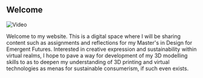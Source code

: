 ## Welcome

![Video](../videos/DanceLights.mov/)

Welcome to my website. This is a digital space where I will be sharing content such as assignments and reflections for my Master's in Design for Emergent Futures. Interested in creative expression and sustainability within virtual realms, I hope to pave a way for development of my 3D modelling skills to as to deepen my understanding of 3D printing and virtual technologies as menas for sustainable consumerism, if such even exists. 
